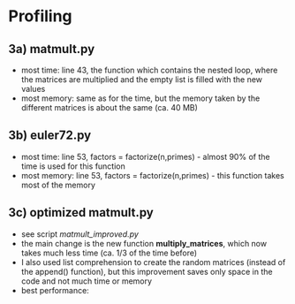 # Profiling 



## 3a) matmult.py 

- most time: line 43, the function which contains the nested loop, where the matrices are multiplied and the empty list is filled with the new values 
- most memory: same as for the time, but the memory taken by the different matrices is about the same (ca. 40 MB) 



## 3b) euler72.py 

- most time: line 53, factors = factorize(n,primes) - almost 90% of the time is used for this function 
- most memory: line 53, factors = factorize(n,primes) - this function takes most of the memory



## 3c) optimized matmult.py 


- see script *matmult_improved.py*
- the main change is the new function **multiply_matrices**, which now takes much less time (ca. 1/3 of the time before)
- I also used list comprehension to create the random matrices (instead of the append() function), but this improvement saves only space in the code and not much time or memory 
- best performance: 


